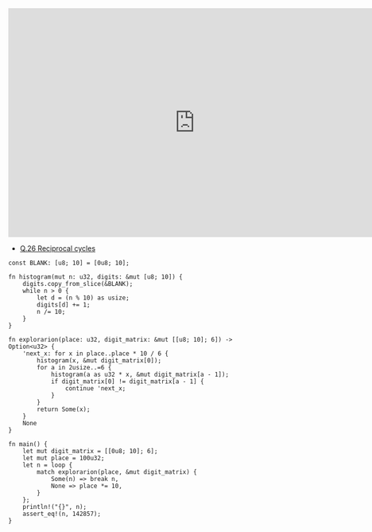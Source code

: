 <html><iframe src="https://docs.google.com/presentation/d/e/2PACX-1vR2JRchFr1iXuVDSJPfyh7MjgN_tq6VBmJ5FlNFgdBqrDoVvAe26uG931tmgcCUgyG0Vd3OKyJUrRz4/embed?start=false&loop=false&delayms=60000" frameborder="0" width="750" height="460" allowfullscreen="true" mozallowfullscreen="true" webkitallowfullscreen="true"></iframe></html>

 - [Q.26 Reciprocal cycles](./e26.md)

```rust,editable
const BLANK: [u8; 10] = [0u8; 10];

fn histogram(mut n: u32, digits: &mut [u8; 10]) {
    digits.copy_from_slice(&BLANK);
    while n > 0 {
        let d = (n % 10) as usize;
        digits[d] += 1;
        n /= 10;
    }
}

fn explorarion(place: u32, digit_matrix: &mut [[u8; 10]; 6]) -> Option<u32> {
    'next_x: for x in place..place * 10 / 6 {
        histogram(x, &mut digit_matrix[0]);
        for a in 2usize..=6 {
            histogram(a as u32 * x, &mut digit_matrix[a - 1]);
            if digit_matrix[0] != digit_matrix[a - 1] {
                continue 'next_x;
            }
        }
        return Some(x);
    }
    None
}

fn main() {
    let mut digit_matrix = [[0u8; 10]; 6];
    let mut place = 100u32;
    let n = loop {
        match explorarion(place, &mut digit_matrix) {
            Some(n) => break n,
            None => place *= 10,
        }
    };
    println!("{}", n);
    assert_eq!(n, 142857);
}
```
